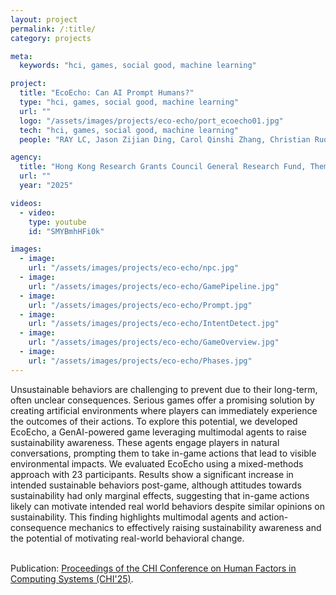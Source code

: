 ```yaml
---
layout: project
permalink: /:title/
category: projects

meta:
  keywords: "hci, games, social good, machine learning"

project:
  title: "EcoEcho: Can AI Prompt Humans?"
  type: "hci, games, social good, machine learning"
  url: ""
  logo: "/assets/images/projects/eco-echo/port_ecoecho01.jpg"
  tech: "hci, games, social good, machine learning"
  people: "RAY LC, Jason Zijian Ding, Carol Qinshi Zhang, Christian Ruoyu Wen, Latisha Besariani Hendra"

agency:
  title: "Hong Kong Research Grants Council General Research Fund, Theme-based Research Scheme, Chow Sang Sang Group Research Fund, CHI"
  url: ""
  year: "2025"

videos:
  - video:
    type: youtube
    id: "SMYBmhHFi0k"

images:
  - image:
    url: "/assets/images/projects/eco-echo/npc.jpg"
  - image:
    url: "/assets/images/projects/eco-echo/GamePipeline.jpg"
  - image:
    url: "/assets/images/projects/eco-echo/Prompt.jpg"
  - image:
    url: "/assets/images/projects/eco-echo/IntentDetect.jpg"
  - image:
    url: "/assets/images/projects/eco-echo/GameOverview.jpg"
  - image:
    url: "/assets/images/projects/eco-echo/Phases.jpg"
---
```

<p>
Unsustainable behaviors are challenging to prevent due to their long-term, often unclear consequences. Serious games offer a promising solution by creating artificial environments where players can immediately experience the outcomes of their actions. To explore this potential, we developed EcoEcho, a GenAI-powered game leveraging multimodal agents to raise sustainability awareness. These agents engage players in natural conversations, prompting them to take in-game actions that lead to visible environmental impacts. We evaluated EcoEcho using a mixed-methods approach with 23 participants. Results show a significant increase in intended sustainable behaviors post-game, although attitudes towards sustainability had only marginal effects, suggesting that in-game actions likely can motivate intended real world behaviors despite similar opinions on sustainability. This finding highlights multimodal agents and action-consequence mechanics to effectively raising sustainability awareness and the potential of motivating real-world behavioral change.<br><br>

Publication: <a href="https://arxiv.org/abs/2409.08486"><u>Proceedings of the CHI Conference on Human Factors in Computing Systems (CHI'25)</u></a>.</p>
